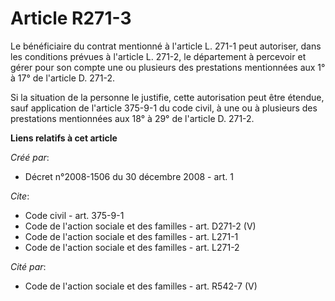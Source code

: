 # Article R271-3

Le bénéficiaire du contrat mentionné à l'article L. 271-1 peut autoriser, dans les conditions prévues à l'article L. 271-2,
le département à percevoir et gérer pour son compte une ou plusieurs des prestations mentionnées aux 1° à 17° de l'article D.
271-2. 

Si la situation de la personne le justifie, cette autorisation peut être étendue, sauf application de l'article 375-9-1 du
code civil, à une ou à plusieurs des prestations mentionnées aux 18° à 29° de l'article D. 271-2.

**Liens relatifs à cet article**

_Créé par_:

  - Décret n°2008-1506 du 30 décembre 2008 - art. 1

_Cite_:

  - Code civil - art. 375-9-1
  - Code de l'action sociale et des familles - art. D271-2 (V)
  - Code de l'action sociale et des familles - art. L271-1
  - Code de l'action sociale et des familles - art. L271-2

_Cité par_:

  - Code de l'action sociale et des familles - art. R542-7 (V)
